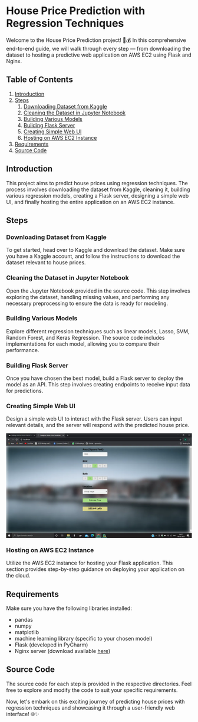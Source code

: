 # House Price Prediction with Regression Techniques

Welcome to the House Price Prediction project! 🏡💰 In this comprehensive end-to-end guide, we will walk through every step — from downloading the dataset to hosting a predictive web application on AWS EC2 using Flask and Nginx.

## Table of Contents
1. [Introduction](#introduction)
2. [Steps](#steps)
    1. [Downloading Dataset from Kaggle](#downloading-dataset-from-kaggle)
    2. [Cleaning the Dataset in Jupyter Notebook](#cleaning-the-dataset-in-jupyter-notebook)
    3. [Building Various Models](#building-various-models)
    4. [Building Flask Server](#building-flask-server)
    5. [Creating Simple Web UI](#creating-simple-web-ui)
    6. [Hosting on AWS EC2 Instance](#hosting-on-aws-ec2-instance)
3. [Requirements](#requirements)
4. [Source Code](#source-code)

## Introduction <a name="introduction"></a>

This project aims to predict house prices using regression techniques. The process involves downloading the dataset from Kaggle, cleaning it, building various regression models, creating a Flask server, designing a simple web UI, and finally hosting the entire application on an AWS EC2 instance.

## Steps<a name="steps"></a>

### Downloading Dataset from Kaggle <a name="downloading-dataset-from-kaggle"></a>

To get started, head over to Kaggle and download the dataset. Make sure you have a Kaggle account, and follow the instructions to download the dataset relevant to house prices.

### Cleaning the Dataset in Jupyter Notebook <a name="cleaning-the-dataset-in-jupyter-notebook"></a>

Open the Jupyter Notebook provided in the source code. This step involves exploring the dataset, handling missing values, and performing any necessary preprocessing to ensure the data is ready for modeling.

### Building Various Models <a name="building-various-models"></a>

Explore different regression techniques such as linear models, Lasso, SVM, Random Forest, and Keras Regression. The source code includes implementations for each model, allowing you to compare their performance.

### Building Flask Server<a name="building-flask-server"></a>

Once you have chosen the best model, build a Flask server to deploy the model as an API. This step involves creating endpoints to receive input data for predictions.

### Creating Simple Web UI <a name="creating-simple-web-ui"></a>

Design a simple web UI to interact with the Flask server. Users can input relevant details, and the server will respond with the predicted house price.

<img align="center" src="Price Prediction example on hosted site.webp" alt="Web UI" />

### Hosting on AWS EC2 Instance <a name="hosting-on-aws-ec2-instance"></a>

Utilize the AWS EC2 instance for hosting your Flask application. This section provides step-by-step guidance on deploying your application on the cloud.

## Requirements <a name="requirements"></a>

Make sure you have the following libraries installed:

- pandas
- numpy
- matplotlib
- machine learning library (specific to your chosen model)
- Flask (developed in PyCharm)
- Nginx server (download available [here](https://nginx.org/))

## Source Code<a name="source-code"></a>

The source code for each step is provided in the respective directories. Feel free to explore and modify the code to suit your specific requirements.

Now, let's embark on this exciting journey of predicting house prices with regression techniques and showcasing it through a user-friendly web interface! 🌐✨
